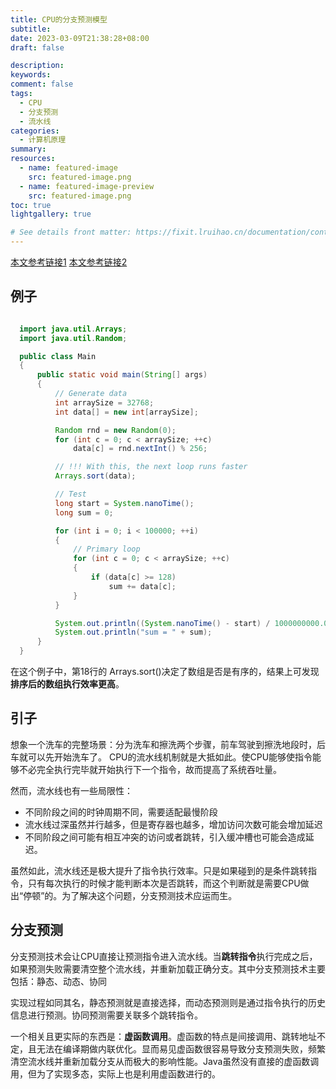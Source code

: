```yaml
---
title: CPU的分支预测模型
subtitle: 
date: 2023-03-09T21:38:28+08:00
draft: false

description:
keywords:
comment: false
tags:
  - CPU
  - 分支预测
  - 流水线
categories:
  - 计算机原理
summary:
resources:
  - name: featured-image
    src: featured-image.png
  - name: featured-image-preview
    src: featured-image.png
toc: true
lightgallery: true

# See details front matter: https://fixit.lruihao.cn/documentation/content/#front-matter
---
```


[本文参考链接1](https://zhuanlan.zhihu.com/p/22469702)
[本文参考链接2](https://matt33.com/2020/04/16/cpu-branch-predictor)
## 例子

``` Java

  import java.util.Arrays;
  import java.util.Random;

  public class Main
  {
      public static void main(String[] args)
      {
          // Generate data
          int arraySize = 32768;
          int data[] = new int[arraySize];

          Random rnd = new Random(0);
          for (int c = 0; c < arraySize; ++c)
              data[c] = rnd.nextInt() % 256;

          // !!! With this, the next loop runs faster
          Arrays.sort(data);

          // Test
          long start = System.nanoTime();
          long sum = 0;

          for (int i = 0; i < 100000; ++i)
          {
              // Primary loop
              for (int c = 0; c < arraySize; ++c)
              {
                  if (data[c] >= 128)
                      sum += data[c];
              }
          }

          System.out.println((System.nanoTime() - start) / 1000000000.0);
          System.out.println("sum = " + sum);
      }
  }
```
在这个例子中，第18行的 Arrays.sort()决定了数组是否是有序的，结果上可发现**排序后的数组执行效率更高**。

## 引子
想象一个洗车的完整场景：分为洗车和擦洗两个步骤，前车驾驶到擦洗地段时，后车就可以先开始洗车了。
CPU的流水线机制就是大抵如此。使CPU能够使指令能够不必完全执行完毕就开始执行下一个指令，故而提高了系统吞吐量。

然而，流水线也有一些局限性：
* 不同阶段之间的时钟周期不同，需要适配最慢阶段
* 流水线过深虽然并行越多，但是寄存器也越多，增加访问次数可能会增加延迟
* 不同阶段之间可能有相互冲突的访问或者跳转，引入缓冲槽也可能会造成延迟。

虽然如此，流水线还是极大提升了指令执行效率。只是如果碰到的是条件跳转指令，只有每次执行的时候才能判断本次是否跳转，而这个判断就是需要CPU做出“停顿”的。为了解决这个问题，分支预测技术应运而生。

## 分支预测
分支预测技术会让CPU直接让预测指令进入流水线。当**跳转指令**执行完成之后，如果预测失败需要清空整个流水线，并重新加载正确分支。其中分支预测技术主要包括：静态、动态、协同

实现过程如同其名，静态预测就是直接选择，而动态预测则是通过指令执行的历史信息进行预测。协同预测需要关联多个跳转指令。

一个相关且更实际的东西是：**虚函数调用**。虚函数的特点是间接调用、跳转地址不定，且无法在编译期做内联优化。显而易见虚函数很容易导致分支预测失败，频繁清空流水线并重新加载分支从而极大的影响性能。Java虽然没有直接的虚函数调用，但为了实现多态，实际上也是利用虚函数进行的。
